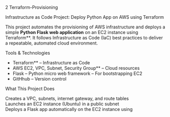 2 Terraform-Provisioning

Infrastructure as Code Project: Deploy Python App on AWS using Terraform

This project automates the provisioning of AWS infrastructure and deploys a simple **Python Flask web application** on an EC2 instance using Terraform**. It follows Infrastructure as Code (IaC) best practices to deliver a repeatable, automated cloud environment.

 Tools & Technologies

- Terraform** – Infrastructure as Code
- AWS EC2, VPC, Subnet, Security Group** – Cloud resources
- Flask – Python micro web framework
   – For bootstrapping EC2
- GitHhub – Version control

 What This Project Does

Creates a VPC, subnets, internet gateway, and route tables  
 Launches an EC2 instance (Ubuntu) in a public subnet  
Deploys a Flask app automatically on the EC2 instance using





